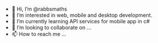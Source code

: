 - 👋 Hi, I’m @rabbsmaths
- 👀 I’m interested in web, mobile and desktop development.
- 🌱 I’m currently learning API services for mobile app in c#
- 💞️ I’m looking to collaborate on ...
- 📫 How to reach me ...

<!---
rabbsmaths/rabbsmaths is a ✨ special ✨ repository because its `README.md` (this file) appears on your GitHub profile.
You can click the Preview link to take a look at your changes.
--->
